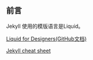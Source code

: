 ## 前言

Jekyll 使用的模版语言是Liquid。

[Liquid for Designers(GitHub文档)](https://github.com/shopify/liquid/wiki/Liquid-for-Designers)

[Jekyll cheat sheet](https://learn-the-web.algonquindesign.ca/topics/jekyll-cheat-sheet/)




